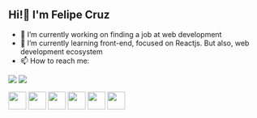 ## Hi!👋 I'm Felipe Cruz

- 🔭 I’m currently working on finding a job at web development
- 🌱 I’m currently learning front-end, focused on Reactjs. But also, web development ecosystem
- 📫 How to reach me:

<a href="https://www.linkedin.com/in/felipe-mattioli/" target="_blank"><img src='https://img.shields.io/badge/LinkedIn-0077B5?style=for-the-badge&logo=linkedin&logoColor=white'/></a>
<a href="mailto:feemattioli@gmail.com" target="_blank"><img src="https://img.shields.io/badge/Gmail-D14836?style=for-the-badge&logo=gmail&logoColor=white" /></a>

<div>
  <img src="https://cdn.jsdelivr.net/gh/devicons/devicon/icons/react/react-original-wordmark.svg" height='35' width='35'/>
  <img src="https://cdn.jsdelivr.net/gh/devicons/devicon/icons/javascript/javascript-plain.svg" height='35' width='35' />
  <img src="https://cdn.jsdelivr.net/gh/devicons/devicon/icons/typescript/typescript-plain.svg" height='35' width='35' />
  <img src="https://cdn.jsdelivr.net/gh/devicons/devicon/icons/html5/html5-plain.svg" height='35' width='35' />
  <img src="https://cdn.jsdelivr.net/gh/devicons/devicon/icons/css3/css3-plain.svg" height='35' width='35' />
  <img src="https://cdn.jsdelivr.net/gh/devicons/devicon/icons/nodejs/nodejs-original.svg" height='35' width='35' />
</div>

##
 
